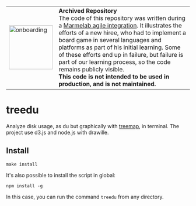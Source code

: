 <table>
        <tr>
            <td><img width="120" src="https://cdnjs.cloudflare.com/ajax/libs/octicons/8.5.0/svg/rocket.svg" alt="onboarding" /></td>
            <td><strong>Archived Repository</strong><br />
            The code of this repository was written during a <a href="https://marmelab.com/blog/2018/09/05/agile-integration.html">Marmelab agile integration</a>. It illustrates the efforts of a new hiree, who had to implement a board game in several languages and platforms as part of his initial learning. Some of these efforts end up in failure, but failure is part of our learning process, so the code remains publicly visible.<br />
	    <strong>This code is not intended to be used in production, and is not maintained.</strong>
	    </td>
        </tr>
</table>


# treedu

Analyze disk usage, as du but graphically with [treemap](http://bl.ocks.org/mbostock/4063582), in terminal. The project use d3.js and node.js with drawille.

## Install

    make install

It's also possible to install the script in global:

    npm install -g 

In this case, you can run the command `treedu`  from any directory.

